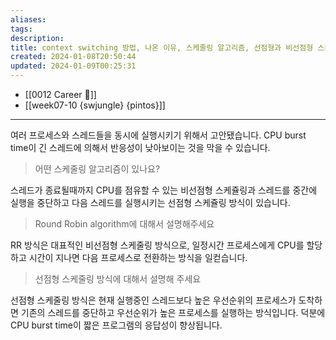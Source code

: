 ```yaml
---
aliases: 
tags: 
description:
title: context switching 방법, 나온 이유, 스케줄링 알고리즘, 선점형과 비선점형 스케줄링
created: 2024-01-08T20:50:44
updated: 2024-01-09T00:25:31
---
```


- [[0012 Career 💼]]
- [[week07-10 {swjungle} {pintos}]]
---
여러 프로세스와 스레드들을 동시에 실행시키기 위해서 고안됐습니다. CPU burst time이 긴 스레드에 의해서 반응성이 낮아보이는 것을 막을 수 있습니다.

> 어떤 스케줄링 알고리즘이 있나요?

스레드가 종료될때까지 CPU를 점유할 수 있는 비선점형 스케쥴링과 스레드를 중간에 실행을 중단하고 다음 스레드를 실행시키는 선점형 스케쥴링 방식이 있습니다.

> Round Robin algorithm에 대해서 설명해주세요

RR 방식은 대표적인 비선점형 스케줄링 방식으로, 일정시간 프로세스에게 CPU를 할당하고 시간이 지나면 다음 프로세스로 전환하는 방식을 일컫습니다. 

> 선점형 스케줄링 방식에 대해서 설명해 주세요

선점형 스케줄링 방식은 현재 실행중인 스레드보다 높은 우선순위의 프로세스가 도착하면 기존의 스레드를 중단하고 우선순위가 높은 프로세스를 실행하는 방식입니다. 덕분에 CPU burst time이 짧은 프로그램의 응답성이 향상됩니다.
